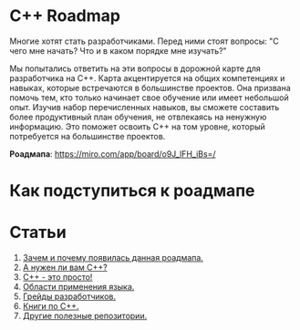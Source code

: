 # C++ Roadmap

Многие хотят стать разработчиками. Перед ними стоят вопросы: "С чего мне начать? Что и в каком порядке мне изучать?"

Мы попытались ответить на эти вопросы в дорожной карте для разработчика на C++. Карта акцентируется на общих компетенциях и навыках, которые встречаются в большинстве проектов. Она призвана помочь тем, кто только начинает свое обучение или имеет небольшой опыт. Изучив набор перечисленных навыков, вы сможете составить более продуктивный план обучения, не отвлекаясь на ненужную информацию. Это поможет освоить C++ на том уровне, который потребуется на большинстве проектов.

**Роадмапа**: https://miro.com/app/board/o9J_lFH_iBs=/

# Как подступиться к роадмапе


# Статьи

1. [Зачем и почему появилась данная роадмапа.](Rationale.md)
1. [А нужен ли вам C++?](SelfIdentification.md)
1. [C++ - это просто!](FunCpp.md)
1. [Области применения языка.](AreasOfApplication.md)
1. [Грейды разработчиков.](Grades/Overview.md)
1. [Книги по С++.](Books.md)
1. [Другие полезные репозитории.](ThirdPartyRepositories.md)
